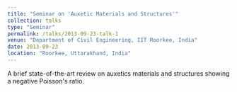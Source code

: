 ```yaml
---
title: "Seminar on 'Auxetic Materials and Structures'"
collection: talks
type: "Seminar"
permalink: /talks/2013-09-23-talk-1
venue: "Department of Civil Engineering, IIT Roorkee, India"
date: 2013-09-23
location: "Roorkee, Uttarakhand, India"
---
```


A brief state-of-the-art review on auxetics materials and structures showing a negative Poisson's ratio.
